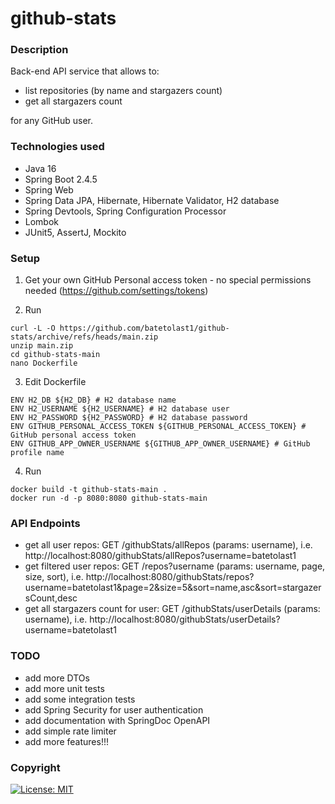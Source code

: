 # github-stats

### Description
Back-end API service that allows to:

- list repositories (by name and stargazers count)
- get all stargazers count

for any GitHub user.

### Technologies used
- Java 16
- Spring Boot 2.4.5
- Spring Web
- Spring Data JPA, Hibernate, Hibernate Validator, H2 database
- Spring Devtools, Spring Configuration Processor
- Lombok
- JUnit5, AssertJ, Mockito

### Setup
1. Get your own GitHub Personal access token - no special permissions needed (https://github.com/settings/tokens)

2. Run
```shell
curl -L -O https://github.com/batetolast1/github-stats/archive/refs/heads/main.zip
unzip main.zip
cd github-stats-main
nano Dockerfile
```

3. Edit Dockerfile
```shell
ENV H2_DB ${H2_DB} # H2 database name
ENV H2_USERNAME ${H2_USERNAME} # H2 database user
ENV H2_PASSWORD ${H2_PASSWORD} # H2 database password
ENV GITHUB_PERSONAL_ACCESS_TOKEN ${GITHUB_PERSONAL_ACCESS_TOKEN} # GitHub personal access token
ENV GITHUB_APP_OWNER_USERNAME ${GITHUB_APP_OWNER_USERNAME} # GitHub profile name
```
4. Run
```shell
docker build -t github-stats-main .
docker run -d -p 8080:8080 github-stats-main
```

### API Endpoints
- get all user repos: GET /githubStats/allRepos (params: username), i.e. http://localhost:8080/githubStats/allRepos?username=batetolast1
- get filtered user repos: GET /repos?username (params: username, page, size, sort), i.e. http://localhost:8080/githubStats/repos?username=batetolast1&page=2&size=5&sort=name,asc&sort=stargazersCount,desc
- get all stargazers count for user: GET /githubStats/userDetails (params: username), i.e. http://localhost:8080/githubStats/userDetails?username=batetolast1

### TODO
- add more DTOs
- add more unit tests
- add some integration tests
- add Spring Security for user authentication
- add documentation with SpringDoc OpenAPI
- add simple rate limiter
- add more features!!!

### Copyright
[![License: MIT](https://img.shields.io/badge/License-MIT-yellow.svg)](https://opensource.org/licenses/MIT)